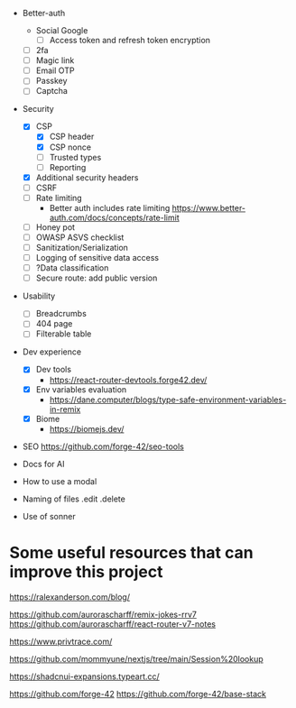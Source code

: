 - Better-auth
  - Social Google
    - [ ] Access token and refresh token encryption
  - [ ] 2fa
  - [ ] Magic link
  - [ ] Email OTP
  - [ ] Passkey
  - [ ] Captcha
- Security
  - [x] CSP
    - [x] CSP header
    - [x] CSP nonce
    - [ ] Trusted types
    - [ ] Reporting
  - [x] Additional security headers
  - [ ] CSRF
  - [ ] Rate limiting
    - Better auth includes rate limiting https://www.better-auth.com/docs/concepts/rate-limit
  - [ ] Honey pot
  - [ ] OWASP ASVS checklist
  - [ ] Sanitization/Serialization
  - [ ] Logging of sensitive data access
  - [ ] ?Data classification
  - [ ] Secure route: add public version

- Usability
  - [ ] Breadcrumbs
  - [ ] 404 page
  - [ ] Filterable table
- Dev experience
  - [x] Dev tools
    - https://react-router-devtools.forge42.dev/
  - [x] Env variables evaluation
    - https://dane.computer/blogs/type-safe-environment-variables-in-remix
  - [x] Biome
    - https://biomejs.dev/

- SEO
  https://github.com/forge-42/seo-tools

-  Docs for AI
  - How to use a modal
  - Naming of files .edit .delete
  - Use of sonner

# Some useful resources that can improve this project

https://ralexanderson.com/blog/

https://github.com/aurorascharff/remix-jokes-rrv7
https://github.com/aurorascharff/react-router-v7-notes

https://www.privtrace.com/

https://github.com/mommyune/nextjs/tree/main/Session%20lookup


https://shadcnui-expansions.typeart.cc/


https://github.com/forge-42
https://github.com/forge-42/base-stack